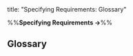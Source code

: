 <frontmatter>
title: "Specifying Requirements: Glossary"
</frontmatter>

<link rel="stylesheet" href="{{baseUrl}}/css/textbook.css">

<div class="website-content" id="all">

%%**Specifying Requirements →**%%

<div id="title">

## Glossary
</div>
<div id="main">

<include src="what/embed.md" boilerplate  />

</div>

</div>
